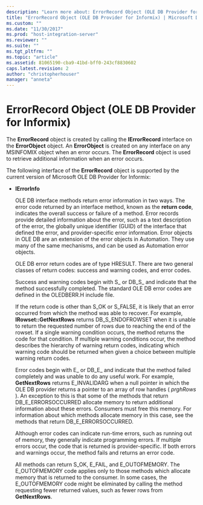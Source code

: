 ```yaml
---
description: "Learn more about: ErrorRecord Object (OLE DB Provider for Informix)"
title: "ErrorRecord Object (OLE DB Provider for Informix) | Microsoft Docs"
ms.custom: ""
ms.date: "11/30/2017"
ms.prod: "host-integration-server"
ms.reviewer: ""
ms.suite: ""
ms.tgt_pltfrm: ""
ms.topic: "article"
ms.assetid: 81065190-cba9-41bd-bff0-243cf8830602
caps.latest.revision: 2
author: "christopherhouser"
manager: "anneta"
---
```

# ErrorRecord Object (OLE DB Provider for Informix)
The **ErrorRecord** object is created by calling the **IErrorRecord** interface on the **ErrorObject** object. An **ErrorObject** is created on any interface on any MSINFOMIX object when an error occurs. The **ErrorRecord** object is used to retrieve additional information when an error occurs.  
  
 The following interface of the **ErrorRecord** object is supported by the current version of Microsoft OLE DB Provider for Informix:  
  
- **IErrorInfo**  
  
  OLE DB interface methods return error information in two ways. The error code returned by an interface method, known as the **return code**, indicates the overall success or failure of a method. Error records provide detailed information about the error, such as a text description of the error, the globally unique identifier (GUID) of the interface that defined the error, and provider-specific error information. Error objects in OLE DB are an extension of the error objects in Automation. They use many of the same mechanisms, and can be used as Automation error objects.  
  
  OLE DB error return codes are of type HRESULT. There are two general classes of return codes: success and warning codes, and error codes.  
  
  Success and warning codes begin with S_ or DB_S_ and indicate that the method successfully completed. The standard OLE DB error codes are defined in the OLEDBERR.H include file.  
  
  If the return code is other than S_OK or S_FALSE, it is likely that an error occurred from which the method was able to recover. For example, **IRowset::GetNextRows** returns DB_S_ENDOFROWSET when it is unable to return the requested number of rows due to reaching the end of the rowset. If a single warning condition occurs, the method returns the code for that condition. If multiple warning conditions occur, the method describes the hierarchy of warning return codes, indicating which warning code should be returned when given a choice between multiple warning return codes.  
  
  Error codes begin with E_ or DB_E_ and indicate that the method failed completely and was unable to do any useful work. For example, **GetNextRows** returns E_INVALIDARG when a null pointer in which the OLE DB provider returns a pointer to an array of row handles ( *prghRows* ). An exception to this is that some of the methods that return DB_E_ERRORSOCCURRED allocate memory to return additional information about these errors. Consumers must free this memory. For information about which methods allocate memory in this case, see the methods that return DB_E_ERRORSOCCURRED.  
  
  Although error codes can indicate run-time errors, such as running out of memory, they generally indicate programming errors. If multiple errors occur, the code that is returned is provider-specific. If both errors and warnings occur, the method fails and returns an error code.  
  
  All methods can return S_OK, E_FAIL, and E_OUTOFMEMORY. The E_OUTOFMEMORY code applies only to those methods which allocate memory that is returned to the consumer. In some cases, the E_OUTOFMEMORY code might be eliminated by calling the method requesting fewer returned values, such as fewer rows from **GetNextRows**.
